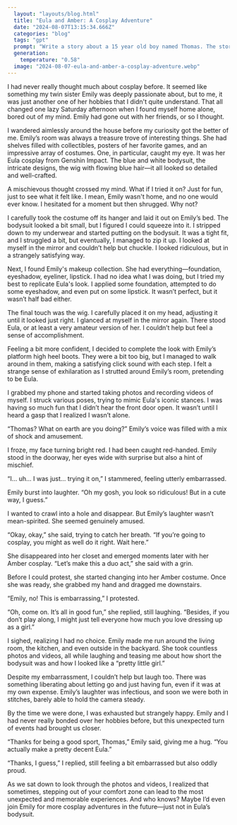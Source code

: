 ```yaml
---
  layout: "layouts/blog.html"
  title: "Eula and Amber: A Cosplay Adventure"
  date: "2024-08-07T13:15:34.666Z"
  categories: "blog"
  tags: "gpt"
  prompt: "Write a story about a 15 year old boy named Thomas. The story is narrated and is from the perspective of Thomas. He is home alone, so decides to go into his twin sister Emily’s room and tries on her Eula cosplay from Genshin impact. He puts on the costume, does his best to do his makeup with Emily’s extensive collection, puts on Eula’s wig and puts on some platform high heel boots and runs around making a satisfying click sound. Thomas takes / records a bunch of photos and videos of himself while in the Eula cosplay. What he doesn’t realise is that Emily has come early, and catches Thomas wearing her cosplay. She finds it amusing, and decides to join in, dressing up as Amber, also from Genshin Impact. She makes him go downstairs and run around little a pretty little girl and take photos of him, all the while Emily is laughing, somewhat out of excitement but mostly because of how ridiculous Thomas looks in Eula’s costume, especially because of how short the bodysuit is. Thomas is extremely embarrassed by the whole situation, but Emily will tell everyone that he loves dressing up as a girl if he doesn’t comply with everything that she says. Make the story fairly long, put more emphasis on Thomas getting into cosplay, and what Emily makes him do while he’s in cosplay."
  generation: 
    temperature: "0.58"
  image: "2024-08-07-eula-and-amber-a-cosplay-adventure.webp"
---
```

I had never really thought much about cosplay before. It seemed like something my twin sister Emily was deeply passionate about, but to me, it was just another one of her hobbies that I didn't quite understand. That all changed one lazy Saturday afternoon when I found myself home alone, bored out of my mind. Emily had gone out with her friends, or so I thought. 

I wandered aimlessly around the house before my curiosity got the better of me. Emily’s room was always a treasure trove of interesting things. She had shelves filled with collectibles, posters of her favorite games, and an impressive array of costumes. One, in particular, caught my eye. It was her Eula cosplay from Genshin Impact. The blue and white bodysuit, the intricate designs, the wig with flowing blue hair—it all looked so detailed and well-crafted.

A mischievous thought crossed my mind. What if I tried it on? Just for fun, just to see what it felt like. I mean, Emily wasn't home, and no one would ever know. I hesitated for a moment but then shrugged. Why not?

I carefully took the costume off its hanger and laid it out on Emily’s bed. The bodysuit looked a bit small, but I figured I could squeeze into it. I stripped down to my underwear and started putting on the bodysuit. It was a tight fit, and I struggled a bit, but eventually, I managed to zip it up. I looked at myself in the mirror and couldn’t help but chuckle. I looked ridiculous, but in a strangely satisfying way.

Next, I found Emily's makeup collection. She had everything—foundation, eyeshadow, eyeliner, lipstick. I had no idea what I was doing, but I tried my best to replicate Eula's look. I applied some foundation, attempted to do some eyeshadow, and even put on some lipstick. It wasn’t perfect, but it wasn’t half bad either.

The final touch was the wig. I carefully placed it on my head, adjusting it until it looked just right. I glanced at myself in the mirror again. There stood Eula, or at least a very amateur version of her. I couldn’t help but feel a sense of accomplishment.

Feeling a bit more confident, I decided to complete the look with Emily’s platform high heel boots. They were a bit too big, but I managed to walk around in them, making a satisfying click sound with each step. I felt a strange sense of exhilaration as I strutted around Emily’s room, pretending to be Eula.

I grabbed my phone and started taking photos and recording videos of myself. I struck various poses, trying to mimic Eula's iconic stances. I was having so much fun that I didn’t hear the front door open. It wasn’t until I heard a gasp that I realized I wasn’t alone.

“Thomas? What on earth are you doing?” Emily’s voice was filled with a mix of shock and amusement.

I froze, my face turning bright red. I had been caught red-handed. Emily stood in the doorway, her eyes wide with surprise but also a hint of mischief.

“I... uh... I was just... trying it on,” I stammered, feeling utterly embarrassed.

Emily burst into laughter. “Oh my gosh, you look so ridiculous! But in a cute way, I guess.”

I wanted to crawl into a hole and disappear. But Emily’s laughter wasn’t mean-spirited. She seemed genuinely amused.

“Okay, okay,” she said, trying to catch her breath. “If you’re going to cosplay, you might as well do it right. Wait here.”

She disappeared into her closet and emerged moments later with her Amber cosplay. “Let’s make this a duo act,” she said with a grin.

Before I could protest, she started changing into her Amber costume. Once she was ready, she grabbed my hand and dragged me downstairs.

“Emily, no! This is embarrassing,” I protested.

“Oh, come on. It’s all in good fun,” she replied, still laughing. “Besides, if you don’t play along, I might just tell everyone how much you love dressing up as a girl.”

I sighed, realizing I had no choice. Emily made me run around the living room, the kitchen, and even outside in the backyard. She took countless photos and videos, all while laughing and teasing me about how short the bodysuit was and how I looked like a “pretty little girl.”

Despite my embarrassment, I couldn’t help but laugh too. There was something liberating about letting go and just having fun, even if it was at my own expense. Emily’s laughter was infectious, and soon we were both in stitches, barely able to hold the camera steady.

By the time we were done, I was exhausted but strangely happy. Emily and I had never really bonded over her hobbies before, but this unexpected turn of events had brought us closer.

“Thanks for being a good sport, Thomas,” Emily said, giving me a hug. “You actually make a pretty decent Eula.”

“Thanks, I guess,” I replied, still feeling a bit embarrassed but also oddly proud.

As we sat down to look through the photos and videos, I realized that sometimes, stepping out of your comfort zone can lead to the most unexpected and memorable experiences. And who knows? Maybe I’d even join Emily for more cosplay adventures in the future—just not in Eula’s bodysuit.
